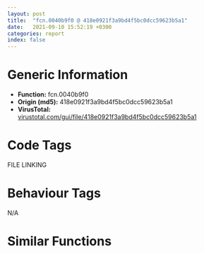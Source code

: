 ```yaml
---
layout: post
title:  "fcn.0040b9f0 @ 418e0921f3a9bd4f5bc0dcc59623b5a1"
date:   2021-09-10 15:52:19 +0300
categories: report
index: false
---
```


# Generic Information
- **Function:** fcn.0040b9f0
- **Origin (md5):** 418e0921f3a9bd4f5bc0dcc59623b5a1
- **VirusTotal:** [virustotal.com/gui/file/418e0921f3a9bd4f5bc0dcc59623b5a1][virustotal_ref]

# Code Tags
<span class="tag" id="FILE">FILE</span>
<span class="tag" id="LINKING">LINKING</span>


# Behaviour Tags
<span class="bhv-tag" id="na">N/A</span>

# Similar Functions
<script type="text/javascript" src="https://www.gstatic.com/charts/loader.js"></script>
<script type="text/javascript">

    google.charts.load('current', {'packages':['corechart']});
    google.charts.setOnLoadCallback(drawChart);

    function drawChart() {
    var data = new google.visualization.DataTable();
        data.addColumn('number', 'X');
        data.addColumn('number', 'Y');
        data.addColumn({type: 'string', role: 'tooltip', 'p': {'html': true}});
        data.addColumn({'type': 'string', 'role': 'style'});
        
        data.addRows([
    [0, 0, '<b><a href="/report/fcn.0040b9f0@418e0921f3a9bd4f5bc0dcc59623b5a1">fcn.0040b9f0</a><br>@418e0921f3a9bd4f5bc0dcc59623b5a1</b><br>push 0x2a4<br>mov eax, 0x47af4c<br>call fcn.0044efd0<br>xor eax, eax<br>xor esi, esi<br>push 0x206<br>mov word[ebp-0x218], ax<br>lea eax, [ebp-0x216]<br>mov ebx, ecx<br>push esi<br>push eax<br>mov dword[ebp-0x2ac], ebx<br>mov dword[ebp-0x2a8], esi<br>call fcn.0043fe30<br>add esp, 0xc<br>push str.Utils.dll<br>call dword[sym.imp.KERNEL32.dll_GetModuleHandleW]<br>mov edi, str.Baidu.exe<br>cmp eax, esi<br>jne 0x40ba4c<br>mov dword[ebp-0x2a8], esi<br>jmp 0x40bb82<br>push 0x104<br>lea ecx, [ebp-0x218]<br>push ecx<br>push eax<br>call dword[sym.imp.KERNEL32.dll_GetModuleFileNameW]<br>cmp eax, esi<br>jbe 0x40bb82<br>jle 0x40ba87<br>cmp word[ebp+eax*2-0x218], 0x5c<br>je 0x40ba7b<br>dec eax<br>cmp eax, esi<br>jg 0x40ba69<br>jmp 0x40ba85<br>xor ecx, ecx<br>mov word[ebp+eax*2-0x218], cx<br>cmp eax, esi<br>jl 0x40ba41<br>cmp dword[ebx+0x10], esi<br>je 0x40baa8<br>cmp dword[ebx+0x14], 8<br>jb 0x40ba96<br>mov ebx, dword[ebx]<br>dec eax<br>push eax<br>lea eax, [ebp-0x218]<br>push ebx<br>push eax<br>call fcn.0043f14f<br>add esp, 0xc<br>xor eax, eax<br>mov word[ebp-0x250], ax<br>lea eax, [ebp-0x218]<br>push eax<br>lea ecx, [ebp-0x250]<br>mov dword[ebp-0x23c], 7<br>mov dword[ebp-0x240], esi<br>call fcn.00402e16<br>push 0x48fbe4<br>lea ecx, [ebp-0x250]<br>mov dword[ebp-4], esi<br>call fcn.00402d54<br>lea eax, [ebp-0x26c]<br>push edi<br>push eax<br>lea ebx, [ebp-0x250]<br>call fcn.00404184<br>lea eax, [ebp-0x234]<br>push edi<br>push eax<br>mov byte[ebp-4], 1<br>call fcn.00404184<br>add esp, 0x10<br>cmp dword[eax+0x14], 8<br>jb 0x40bb15<br>mov eax, dword[eax]<br>push eax<br>call fcn.004329d5<br>pop ecx<br>xor ebx, ebx<br>push esi<br>inc ebx<br>push ebx<br>lea ecx, [ebp-0x234]<br>mov dword[ebp-0x2b0], eax<br>call fcn.00402ec9<br>cmp dword[ebp-0x2b0], esi<br>je 0x40bb52<br>mov ecx, dword[ebp-0x2ac]<br>lea eax, [ebp-0x218]<br>push eax<br>call fcn.00402e16<br>mov dword[ebp-0x2a8], ebx<br>push esi<br>push ebx<br>lea ecx, [ebp-0x26c]<br>call fcn.00402ec9<br>or dword[ebp-4], 0xffffffff<br>push esi<br>push ebx<br>lea ecx, [ebp-0x250]<br>call fcn.00402ec9<br>mov ebx, dword[ebp-0x2ac]<br>cmp dword[ebp-0x2a8], esi<br>jne 0x40bc50<br>xor eax, eax<br>mov dword[ebp-0x220], 7<br>mov dword[ebp-0x224], esi<br>mov word[ebp-0x234], ax<br>lea eax, [ebp-0x234]<br>push eax<br>mov dword[ebp-4], 2<br>call fcn.0040b819<br>pop ecx<br>test eax, eax<br>je 0x40bc3e<br>lea eax, [ebp-0x2a4]<br>push 0x48fbe4<br>push eax<br>lea ebx, [ebp-0x234]<br>call fcn.00404184<br>lea ecx, [ebp-0x288]<br>push edi<br>push ecx<br>mov ecx, eax<br>mov byte[ebp-4], 3<br>call fcn.00404217<br>add esp, 0x10<br>cmp dword[eax+0x14], 8<br>jb 0x40bbec<br>mov eax, dword[eax]<br>push eax<br>call fcn.004329d5<br>pop ecx<br>push esi<br>push 1<br>lea ecx, [ebp-0x288]<br>mov edi, eax<br>call fcn.00402ec9<br>push esi<br>push 1<br>lea ecx, [ebp-0x2a4]<br>mov byte[ebp-4], 2<br>call fcn.00402ec9<br>cmp edi, esi<br>je 0x40bc38<br>mov ecx, dword[ebp-0x2ac]<br>push 0xffffffffffffffff<br>push esi<br>lea eax, [ebp-0x234]<br>push eax<br>call fcn.00402d7b<br>mov dword[ebp-0x2a8], 1<br>mov ebx, dword[ebp-0x2ac]<br>or dword[ebp-4], 0xffffffff<br>push esi<br>push 1<br>lea ecx, [ebp-0x234]<br>call fcn.00402ec9<br>mov ecx, dword[ebx+0x10]<br>cmp ecx, esi<br>je 0x40bc81<br>cmp dword[ebx+0x14], 8<br>jb 0x40bc61<br>mov eax, dword[ebx]<br>jmp 0x40bc63<br>mov eax, ebx<br>cmp word[eax+ecx*2-2], 0x5c<br>je 0x40bc77<br>push 0x48fbe4<br>mov ecx, ebx<br>call fcn.00402d54<br>mov dword[ebp-0x2a8], 1<br>mov eax, dword[ebp-0x2a8]<br>call fcn.0044f053<br>ret <br><eoc> ', 'point { fill-color: #e0440e; }'],

        ]);

    var options = {
        title: 'Similarity Plot',
        legend: 'none',
        colors: ['#dedbd9', '#e6693e', '#ec8f6e', '#f3b49f', '#f6c7b6'],
        tooltip: {isHtml: true, trigger: 'both'},
        explorer: {
        actions: ["dragToZoom", "rightClickToReset"],
        },
        chartArea: {
        width: '80%',
        height: '80%'
        },
        width: '100%',
        height: '100%'
    };

    var chart = new google.visualization.ScatterChart(document.getElementById('chart_div'));

    chart.draw(data, options);
    }
    
</script>


<div id="chart_div" style="width: 100%px; height: 100%;"></div>

# Disassembled Code
{% highlight nasm %}

push 0x2a4
mov eax, 0x47af4c
call fcn.0044efd0
xor eax, eax
xor esi, esi
push 0x206
mov word[ebp-0x218], ax
lea eax, [ebp-0x216]
mov ebx, ecx
push esi
push eax
mov dword[ebp-0x2ac], ebx
mov dword[ebp-0x2a8], esi
call fcn.0043fe30
add esp, 0xc
push str.Utils.dll
call dword[sym.imp.KERNEL32.dll_GetModuleHandleW]
mov edi, str.Baidu.exe
cmp eax, esi
jne 0x40ba4c
mov dword[ebp-0x2a8], esi
jmp 0x40bb82
push 0x104
lea ecx, [ebp-0x218]
push ecx
push eax
call dword[sym.imp.KERNEL32.dll_GetModuleFileNameW]
cmp eax, esi
jbe 0x40bb82
jle 0x40ba87
cmp word[ebp+eax*2-0x218], 0x5c
je 0x40ba7b
dec eax
cmp eax, esi
jg 0x40ba69
jmp 0x40ba85
xor ecx, ecx
mov word[ebp+eax*2-0x218], cx
cmp eax, esi
jl 0x40ba41
cmp dword[ebx+0x10], esi
je 0x40baa8
cmp dword[ebx+0x14], 8
jb 0x40ba96
mov ebx, dword[ebx]
dec eax
push eax
lea eax, [ebp-0x218]
push ebx
push eax
call fcn.0043f14f
add esp, 0xc
xor eax, eax
mov word[ebp-0x250], ax
lea eax, [ebp-0x218]
push eax
lea ecx, [ebp-0x250]
mov dword[ebp-0x23c], 7
mov dword[ebp-0x240], esi
call fcn.00402e16
push 0x48fbe4
lea ecx, [ebp-0x250]
mov dword[ebp-4], esi
call fcn.00402d54
lea eax, [ebp-0x26c]
push edi
push eax
lea ebx, [ebp-0x250]
call fcn.00404184
lea eax, [ebp-0x234]
push edi
push eax
mov byte[ebp-4], 1
call fcn.00404184
add esp, 0x10
cmp dword[eax+0x14], 8
jb 0x40bb15
mov eax, dword[eax]
push eax
call fcn.004329d5
pop ecx
xor ebx, ebx
push esi
inc ebx
push ebx
lea ecx, [ebp-0x234]
mov dword[ebp-0x2b0], eax
call fcn.00402ec9
cmp dword[ebp-0x2b0], esi
je 0x40bb52
mov ecx, dword[ebp-0x2ac]
lea eax, [ebp-0x218]
push eax
call fcn.00402e16
mov dword[ebp-0x2a8], ebx
push esi
push ebx
lea ecx, [ebp-0x26c]
call fcn.00402ec9
or dword[ebp-4], 0xffffffff
push esi
push ebx
lea ecx, [ebp-0x250]
call fcn.00402ec9
mov ebx, dword[ebp-0x2ac]
cmp dword[ebp-0x2a8], esi
jne 0x40bc50
xor eax, eax
mov dword[ebp-0x220], 7
mov dword[ebp-0x224], esi
mov word[ebp-0x234], ax
lea eax, [ebp-0x234]
push eax
mov dword[ebp-4], 2
call fcn.0040b819
pop ecx
test eax, eax
je 0x40bc3e
lea eax, [ebp-0x2a4]
push 0x48fbe4
push eax
lea ebx, [ebp-0x234]
call fcn.00404184
lea ecx, [ebp-0x288]
push edi
push ecx
mov ecx, eax
mov byte[ebp-4], 3
call fcn.00404217
add esp, 0x10
cmp dword[eax+0x14], 8
jb 0x40bbec
mov eax, dword[eax]
push eax
call fcn.004329d5
pop ecx
push esi
push 1
lea ecx, [ebp-0x288]
mov edi, eax
call fcn.00402ec9
push esi
push 1
lea ecx, [ebp-0x2a4]
mov byte[ebp-4], 2
call fcn.00402ec9
cmp edi, esi
je 0x40bc38
mov ecx, dword[ebp-0x2ac]
push 0xffffffffffffffff
push esi
lea eax, [ebp-0x234]
push eax
call fcn.00402d7b
mov dword[ebp-0x2a8], 1
mov ebx, dword[ebp-0x2ac]
or dword[ebp-4], 0xffffffff
push esi
push 1
lea ecx, [ebp-0x234]
call fcn.00402ec9
mov ecx, dword[ebx+0x10]
cmp ecx, esi
je 0x40bc81
cmp dword[ebx+0x14], 8
jb 0x40bc61
mov eax, dword[ebx]
jmp 0x40bc63
mov eax, ebx
cmp word[eax+ecx*2-2], 0x5c
je 0x40bc77
push 0x48fbe4
mov ecx, ebx
call fcn.00402d54
mov dword[ebp-0x2a8], 1
mov eax, dword[ebp-0x2a8]
call fcn.0044f053
ret

{% endhighlight %}

[virustotal_ref]: https://www.virustotal.com/gui/file/418e0921f3a9bd4f5bc0dcc59623b5a1